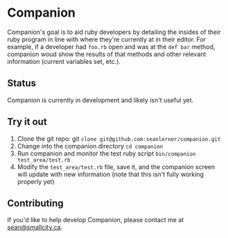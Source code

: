 # Companion

Companion's goal is to aid ruby developers by detailing the insides of their ruby program in line with where they're currently at in their editor. For example, if a developer had `foo.rb` open and was at the `def bar` method, companion woud show the results of that methods and other relevant information (current variables set, etc.).

## Status

Companion is currently in development and likely isn't useful yet.

## Try it out

1. Clone the git repo: git `clone git@github.com:seanlerner/companion.git`
2. Change into the companion directory `cd companion`
3. Run companion and monitor the test ruby script `bin/companion test_area/test.rb`
4. Modify the `test_area/test.rb` file, save it, and the companion screen will update with new information (note that this isn't fully working properly yet)

## Contributing

If you'd like to help develop Companion, please contact me at sean@smallcity.ca.

